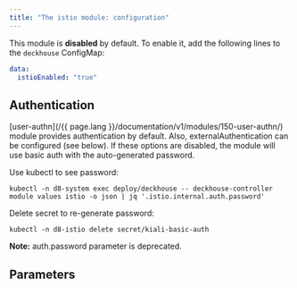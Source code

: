 ```yaml
---
title: "The istio module: configuration"
---
```


This module is **disabled** by default. To enable it, add the following lines to the `deckhouse` ConfigMap:

```yaml
data:
  istioEnabled: "true"
```

## Authentication

[user-authn](/{{ page.lang }}/documentation/v1/modules/150-user-authn/) module provides authentication by default. Also, externalAuthentication can be configured (see below).
If these options are disabled, the module will use basic auth with the auto-generated password.

Use kubectl to see password:

```shell
kubectl -n d8-system exec deploy/deckhouse -- deckhouse-controller module values istio -o json | jq '.istio.internal.auth.password'
```

Delete secret to re-generate password:

```shell
kubectl -n d8-istio delete secret/kiali-basic-auth
```

**Note:** auth.password parameter is deprecated.

## Parameters

<!-- SCHEMA -->
